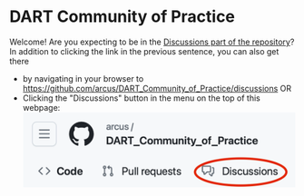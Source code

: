 # DART Community of Practice

Welcome! Are you expecting to be in the [Discussions part of the repository](https://github.com/arcus/DART_Community_of_Practice/discussions)? In addition to clicking the link in the previous sentence, you can also get there 
* by navigating in your browser to https://github.com/arcus/DART_Community_of_Practice/discussions OR
* Clicking the "Discussions" button in the menu on the top of this webpage:
![GitHub's menu showing Code, Pull Requests, and Discussions](media/menu.png)
